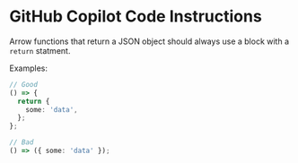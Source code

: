 # GitHub Copilot Code Instructions

Arrow functions that return a JSON object should always use a block with a `return` statment.

Examples:

```ts
// Good
() => {
  return {
    some: 'data',
  };
};

// Bad
() => ({ some: 'data' });
```
